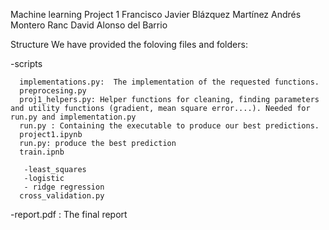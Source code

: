 Machine learning Project 1
Francisco Javier Blázquez Martínez
Andrés Montero Ranc
David Alonso del Barrio

Structure
We have provided the foloving files and folders:

-scripts

      implementations.py:  The implementation of the requested functions.
      preprocesing.py 
      proj1_helpers.py: Helper functions for cleaning, finding parameters and utility functions (gradient, mean square error....). Needed for run.py and implementation.py
      run.py : Containing the executable to produce our best predictions.
      project1.ipynb 
      run.py: produce the best prediction 
      train.ipnb 

       -least_squares 
       -logistic 
       - ridge regression 
      cross_validation.py 
-report.pdf : The final report









